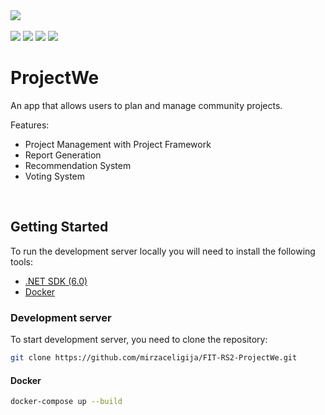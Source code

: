 <div>
  <img src="https://img.shields.io/badge/version-0.1.0-%236C63FF" />
</div>

<br/>

<div>
  <img src="https://img.shields.io/badge/Docker-%230db7ed.svg?style=flat&logo=docker&logoColor=white" />
  <img src="https://img.shields.io/badge/.NET Core 6.0-512BD4?style=flat&logo=dotnet&logoColor=white" />
  <img src="https://img.shields.io/badge/MS%20SQL%20Sever-00000F?style=flat&logo=microsoft%20sql%20server&logoColor=white" />
  <img src="https://img.shields.io/badge/-Swagger-%23Clojure?style=flat&logo=swagger&logoColor=white" />
</div>


# ProjectWe

An app that allows users to plan and manage community projects.

Features:
- Project Management with Project Framework
- Report Generation
- Recommendation System
- Voting System

<br/>

## Getting Started

To run the development server locally you will need to install the following tools:
- [.NET SDK (6.0)](https://dotnet.microsoft.com/en-us/download/dotnet/6.0)
- [Docker](https://www.docker.com/)


### Development server

To start development server, you need to clone the repository:

```bash
git clone https://github.com/mirzaceligija/FIT-RS2-ProjectWe.git
```

#### Docker

```bash
docker-compose up --build
```